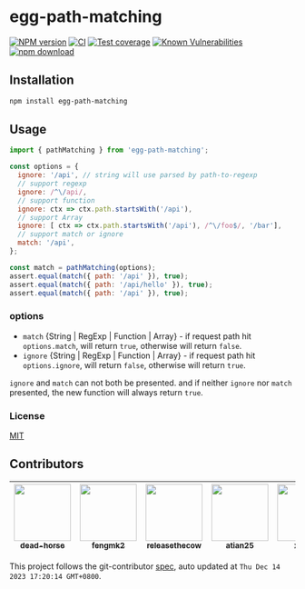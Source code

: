 # egg-path-matching

[![NPM version][npm-image]][npm-url]
[![CI](https://github.com/eggjs/egg-path-matching/actions/workflows/nodejs.yml/badge.svg)](https://github.com/eggjs/egg-path-matching/actions/workflows/nodejs.yml)
[![Test coverage](https://img.shields.io/codecov/c/github/eggjs/egg-path-matching.svg?style=flat-square)](https://codecov.io/gh/eggjs/egg-path-matching)
[![Known Vulnerabilities][snyk-image]][snyk-url]
[![npm download][download-image]][download-url]

[npm-image]: https://img.shields.io/npm/v/egg-path-matching.svg?style=flat-square
[npm-url]: https://npmjs.org/package/egg-path-matching
[snyk-image]: https://snyk.io/test/npm/egg-path-matching/badge.svg?style=flat-square
[snyk-url]: https://snyk.io/test/npm/egg-path-matching
[download-image]: https://img.shields.io/npm/dm/egg-path-matching.svg?style=flat-square
[download-url]: https://npmjs.org/package/egg-path-matching

## Installation

```bash
npm install egg-path-matching
```

## Usage

```js
import { pathMatching } from 'egg-path-matching';

const options = {
  ignore: '/api', // string will use parsed by path-to-regexp
  // support regexp
  ignore: /^\/api/,
  // support function
  ignore: ctx => ctx.path.startsWith('/api'),
  // support Array
  ignore: [ ctx => ctx.path.startsWith('/api'), /^\/foo$/, '/bar'],
  // support match or ignore
  match: '/api',
};

const match = pathMatching(options);
assert.equal(match({ path: '/api' }), true);
assert.equal(match({ path: '/api/hello' }), true);
assert.equal(match({ path: '/api' }), true);
```

### options

- `match` {String | RegExp | Function | Array} - if request path hit `options.match`, will return `true`, otherwise will return `false`.
- `ignore` {String | RegExp | Function | Array} - if request path hit `options.ignore`, will return `false`, otherwise will return `true`.

`ignore` and `match` can not both be presented.
and if neither `ignore` nor `match` presented, the new function will always return `true`.

### License

[MIT](LICENSE)

<!-- GITCONTRIBUTOR_START -->

## Contributors

|[<img src="https://avatars.githubusercontent.com/u/985607?v=4" width="100px;"/><br/><sub><b>dead-horse</b></sub>](https://github.com/dead-horse)<br/>|[<img src="https://avatars.githubusercontent.com/u/156269?v=4" width="100px;"/><br/><sub><b>fengmk2</b></sub>](https://github.com/fengmk2)<br/>|[<img src="https://avatars.githubusercontent.com/u/7903541?v=4" width="100px;"/><br/><sub><b>releasethecow</b></sub>](https://github.com/releasethecow)<br/>|[<img src="https://avatars.githubusercontent.com/u/227713?v=4" width="100px;"/><br/><sub><b>atian25</b></sub>](https://github.com/atian25)<br/>|[<img src="https://avatars.githubusercontent.com/u/5102113?v=4" width="100px;"/><br/><sub><b>xyeric</b></sub>](https://github.com/xyeric)<br/>|
| :---: | :---: | :---: | :---: | :---: |


This project follows the git-contributor [spec](https://github.com/xudafeng/git-contributor), auto updated at `Thu Dec 14 2023 17:20:14 GMT+0800`.

<!-- GITCONTRIBUTOR_END -->
